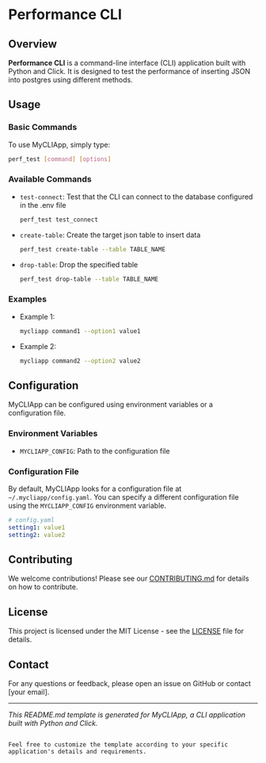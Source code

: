 # Performance CLI

## Overview

**Performance CLI** is a command-line interface (CLI) application built with Python and Click. It is designed to test the performance of inserting JSON into postgres using different methods. 

## Usage

### Basic Commands

To use MyCLIApp, simply type:

```bash
perf_test [command] [options]
```

### Available Commands

- `test-connect`: Test that the CLI can connect to the database configured in the .env file

  ```bash
  perf_test test_connect
  ```
- `create-table`: Create the target json table to insert data

  ```bash
  perf_test create-table --table TABLE_NAME
  ```
- `drop-table`: Drop the specified table

  ```bash
  perf_test drop-table --table TABLE_NAME
  ```


### Examples

- Example 1:
  ```bash
  mycliapp command1 --option1 value1
  ```
- Example 2:
  ```bash
  mycliapp command2 --option2 value2
  ```

## Configuration

MyCLIApp can be configured using environment variables or a configuration file.

### Environment Variables

- `MYCLIAPP_CONFIG`: Path to the configuration file

### Configuration File

By default, MyCLIApp looks for a configuration file at `~/.mycliapp/config.yaml`. You can specify a different configuration file using the `MYCLIAPP_CONFIG` environment variable.

```yaml
# config.yaml
setting1: value1
setting2: value2
```

## Contributing

We welcome contributions! Please see our [CONTRIBUTING.md](CONTRIBUTING.md) for details on how to contribute.

## License

This project is licensed under the MIT License - see the [LICENSE](LICENSE) file for details.

## Contact

For any questions or feedback, please open an issue on GitHub or contact [your email].

---

*This README.md template is generated for MyCLIApp, a CLI application built with Python and Click.*
```

Feel free to customize the template according to your specific application's details and requirements.
